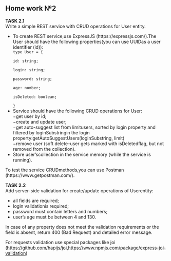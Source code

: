 ## Home work №2                
**TASK 2.1**   
Write a simple REST service with CRUD operations for User entity.
<ul>
<li> To create REST service,use ExpressJS (https://expressjs.com/).The User should have the following properties(you can use UUIDas a user identifier (id)):    
<code></br>type User = {     </br>
id: string;</br>
login: string;</br>
password: string;</br>
age: number;</br>
isDeleted: boolean;</br>
} </code>
</li>
<li>Service should have the following CRUD operations for User:   
</br>−get user by id;     
</br>−create and update user;        
</br>−get auto-suggest list from limitusers, sorted by login property and filtered by loginSubstringin the login property:getAutoSuggestUsers(loginSubstring, limit)
</br>−remove user (soft delete–user gets marked with isDeletedflag, but not removed from the collection). </li>
<li>Store user’scollection in the service memory (while the service is running).</li>
</ul>
To test the service CRUDmethods,you can use Postman (https://www.getpostman.com/).  

**TASK 2.2**        
Add server-side validation for create/update operations of Userentity:
<ul>
<li>all fields are required;</li>
<li>login validationis required;</li>
<li>password must contain letters and numbers;</li>
<li>user’s age must be between 4 and 130.</li>
</ul>
In case of any property does not meet the validation requirements or the field is absent, return 400 (Bad Request) and detailed error message.

For requests validation use special packages like joi (https://github.com/hapijs/joi,https://www.npmjs.com/package/express-joi-validation)
